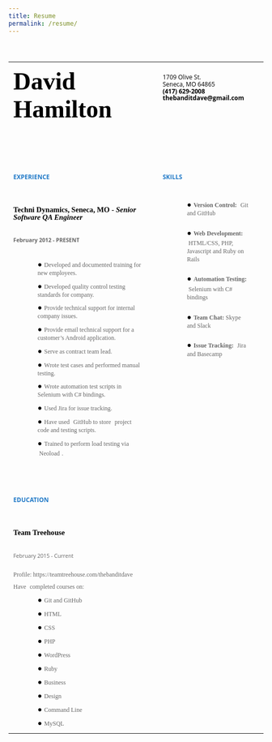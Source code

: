 ```yaml
---
title: Resume
permalink: /resume/
---
```


<style type="text/css">@import url('https://themes.googleusercontent.com/fonts/css?kit=RFda8w1V0eDZheqfcyQ4EHQdxrkgqtH_y0TWjt6KRTw');ul.lst-kix_thc5udhb0bgs-1{list-style-type:none}.lst-kix_7iimtlue5l5m-8>li:before{content:"\0025a0  "}ul.lst-kix_thc5udhb0bgs-0{list-style-type:none}ul.lst-kix_thc5udhb0bgs-3{list-style-type:none}ul.lst-kix_thc5udhb0bgs-2{list-style-type:none}.lst-kix_thc5udhb0bgs-6>li:before{content:"\0025cf  "}.lst-kix_thc5udhb0bgs-8>li:before{content:"\0025a0  "}.lst-kix_7iimtlue5l5m-7>li:before{content:"\0025cb  "}.lst-kix_thc5udhb0bgs-7>li:before{content:"\0025cb  "}.lst-kix_d9jlnve9j4bh-0>li:before{content:"\0025cf  "}.lst-kix_d9jlnve9j4bh-2>li:before{content:"\0025a0  "}.lst-kix_thc5udhb0bgs-2>li:before{content:"\0025a0  "}.lst-kix_7iimtlue5l5m-2>li:before{content:"\0025a0  "}.lst-kix_d9jlnve9j4bh-1>li:before{content:"\0025cb  "}.lst-kix_thc5udhb0bgs-1>li:before{content:"\0025cb  "}.lst-kix_7iimtlue5l5m-0>li:before{content:"\0025cf  "}.lst-kix_7iimtlue5l5m-1>li:before{content:"\0025cb  "}.lst-kix_thc5udhb0bgs-0>li:before{content:"\0025cf  "}ul.lst-kix_thc5udhb0bgs-8{list-style-type:none}ul.lst-kix_thc5udhb0bgs-5{list-style-type:none}ul.lst-kix_thc5udhb0bgs-4{list-style-type:none}ul.lst-kix_thc5udhb0bgs-7{list-style-type:none}ul.lst-kix_thc5udhb0bgs-6{list-style-type:none}ul.lst-kix_ea4upvvnrd4-0{list-style-type:none}.lst-kix_d9jlnve9j4bh-8>li:before{content:"\0025a0  "}ul.lst-kix_ea4upvvnrd4-1{list-style-type:none}ul.lst-kix_ea4upvvnrd4-6{list-style-type:none}ul.lst-kix_ea4upvvnrd4-7{list-style-type:none}ul.lst-kix_ea4upvvnrd4-8{list-style-type:none}.lst-kix_d9jlnve9j4bh-4>li:before{content:"\0025cb  "}.lst-kix_d9jlnve9j4bh-6>li:before{content:"\0025cf  "}.lst-kix_ea4upvvnrd4-5>li:before{content:"\0025a0  "}.lst-kix_ea4upvvnrd4-7>li:before{content:"\0025cb  "}ul.lst-kix_ea4upvvnrd4-2{list-style-type:none}ul.lst-kix_ea4upvvnrd4-3{list-style-type:none}.lst-kix_7iimtlue5l5m-3>li:before{content:"\0025cf  "}ul.lst-kix_ea4upvvnrd4-4{list-style-type:none}.lst-kix_d9jlnve9j4bh-3>li:before{content:"\0025cf  "}.lst-kix_d9jlnve9j4bh-7>li:before{content:"\0025cb  "}.lst-kix_ea4upvvnrd4-4>li:before{content:"\0025cb  "}ul.lst-kix_ea4upvvnrd4-5{list-style-type:none}.lst-kix_ea4upvvnrd4-8>li:before{content:"\0025a0  "}.lst-kix_7iimtlue5l5m-4>li:before{content:"\0025cb  "}.lst-kix_7iimtlue5l5m-5>li:before{content:"\0025a0  "}.lst-kix_7iimtlue5l5m-6>li:before{content:"\0025cf  "}.lst-kix_d9jlnve9j4bh-5>li:before{content:"\0025a0  "}.lst-kix_ea4upvvnrd4-6>li:before{content:"\0025cf  "}.lst-kix_ea4upvvnrd4-0>li:before{content:"\0025cf  "}.lst-kix_ea4upvvnrd4-1>li:before{content:"\0025cb  "}.lst-kix_ea4upvvnrd4-3>li:before{content:"\0025cf  "}ul.lst-kix_7iimtlue5l5m-2{list-style-type:none}ul.lst-kix_7iimtlue5l5m-3{list-style-type:none}ul.lst-kix_7iimtlue5l5m-0{list-style-type:none}.lst-kix_ea4upvvnrd4-2>li:before{content:"\0025a0  "}ul.lst-kix_7iimtlue5l5m-1{list-style-type:none}ul.lst-kix_7iimtlue5l5m-6{list-style-type:none}ul.lst-kix_7iimtlue5l5m-7{list-style-type:none}ul.lst-kix_7iimtlue5l5m-4{list-style-type:none}ul.lst-kix_7iimtlue5l5m-5{list-style-type:none}ul.lst-kix_7iimtlue5l5m-8{list-style-type:none}ul.lst-kix_d9jlnve9j4bh-7{list-style-type:none}ul.lst-kix_d9jlnve9j4bh-6{list-style-type:none}ul.lst-kix_d9jlnve9j4bh-8{list-style-type:none}.lst-kix_thc5udhb0bgs-3>li:before{content:"\0025cf  "}ul.lst-kix_d9jlnve9j4bh-1{list-style-type:none}ul.lst-kix_d9jlnve9j4bh-0{list-style-type:none}.lst-kix_thc5udhb0bgs-4>li:before{content:"\0025cb  "}ul.lst-kix_d9jlnve9j4bh-3{list-style-type:none}ul.lst-kix_d9jlnve9j4bh-2{list-style-type:none}ul.lst-kix_d9jlnve9j4bh-5{list-style-type:none}ul.lst-kix_d9jlnve9j4bh-4{list-style-type:none}.lst-kix_thc5udhb0bgs-5>li:before{content:"\0025a0  "}ol{margin:0;padding:0}table td,table th{padding:0}.c16{border-right-style:solid;padding:7.2pt 7.2pt 7.2pt 7.2pt;border-bottom-color:#ffffff;border-top-width:0pt;border-right-width:0pt;border-left-color:#ffffff;vertical-align:top;border-right-color:#ffffff;border-left-width:0pt;border-top-style:solid;border-left-style:solid;border-bottom-width:0pt;width:358.5pt;border-top-color:#ffffff;border-bottom-style:solid}.c4{border-right-style:solid;padding:7.2pt 7.2pt 7.2pt 7.2pt;border-bottom-color:#ffffff;border-top-width:0pt;border-right-width:0pt;border-left-color:#ffffff;vertical-align:top;border-right-color:#ffffff;border-left-width:0pt;border-top-style:solid;border-left-style:solid;border-bottom-width:0pt;width:165pt;border-top-color:#ffffff;border-bottom-style:solid}.c25{color:#000000;font-weight:normal;text-decoration:none;vertical-align:baseline;font-size:12pt;font-family:"Merriweather";font-style:italic}.c14{color:#000000;font-weight:normal;text-decoration:none;vertical-align:baseline;font-size:9pt;font-family:"Open Sans";font-style:normal}.c1{margin-left:36pt;padding-top:16pt;padding-left:0pt;padding-bottom:0pt;line-height:1.3;text-align:left;margin-right:15pt}.c0{margin-left:36pt;padding-top:6pt;padding-left:0pt;padding-bottom:0pt;line-height:1.3;text-align:left;margin-right:15pt}.c2{color:#666666;font-weight:normal;text-decoration:none;vertical-align:baseline;font-size:9pt;font-family:"Merriweather";font-style:normal}.c11{color:#2079c7;font-weight:bold;text-decoration:none;vertical-align:baseline;font-size:9pt;font-family:"Open Sans";font-style:normal}.c27{color:#000000;text-decoration:none;vertical-align:baseline;font-size:9pt;font-family:"Open Sans";font-style:normal}.c10{padding-top:16pt;padding-bottom:0pt;line-height:1.0;page-break-after:avoid;text-align:left;margin-right:15pt}.c20{padding-top:5pt;padding-bottom:5pt;line-height:1.0;page-break-after:avoid;text-align:left;margin-right:15pt}.c31{color:#b7b7b7;text-decoration:none;vertical-align:baseline;font-size:9pt;font-family:"Open Sans";font-style:normal}.c36{padding-top:6pt;padding-bottom:0pt;line-height:1.3;text-align:left;margin-right:15pt}.c21{padding-top:0pt;padding-bottom:6pt;line-height:1.0;text-align:left;margin-right:15pt}.c19{padding-top:0pt;padding-bottom:0pt;line-height:1.15;text-align:left;margin-right:15pt}.c34{padding-top:10pt;padding-bottom:0pt;line-height:1.15;text-align:left;margin-right:15pt}.c30{padding-top:0pt;padding-bottom:0pt;line-height:1.0;text-align:left;margin-right:15pt}.c5{padding-top:30pt;padding-bottom:0pt;line-height:1.0;text-align:left;margin-right:15pt}.c24{border-spacing:0;border-collapse:collapse;margin-right:auto}.c32{color:#000000;font-weight:normal;text-decoration:none;vertical-align:baseline}.c22{font-weight:normal;text-decoration:none;vertical-align:baseline;font-style:normal}.c26{padding-top:6pt;line-height:1.0;margin-right:15pt;height:11pt}.c12{font-size:11pt;font-family:"Merriweather";font-style:italic}.c3{font-size:36pt;font-family:"Merriweather";font-weight:bold}.c29{orphans:2;widows:2;height:11pt}.c35{font-size:6pt;font-family:"Merriweather";color:#666666}.c9{background-color:#ffffff;max-width:540pt;padding:36pt 36pt 36pt 36pt}.c17{font-size:9pt;font-family:"Open Sans";color:#2079c7}.c13{font-size:11pt;font-family:"Merriweather";font-weight:bold}.c7{font-size:9pt;font-family:"Merriweather";color:#666666}.c6{font-size:8pt;font-family:"Open Sans";color:#666666}.c28{padding:0;margin:0}.c23{font-size:11pt;font-family:"Merriweather"}.c33{font-size:9pt;font-family:"Open Sans"}.c18{height:588pt}.c8{height:80pt}.c15{font-weight:bold}.title{padding-top:0pt;color:#000000;font-size:26pt;padding-bottom:3pt;font-family:"Arial";line-height:1.15;page-break-after:avoid;orphans:2;widows:2;text-align:left}.subtitle{padding-top:0pt;color:#666666;font-size:15pt;padding-bottom:16pt;font-family:"Arial";line-height:1.15;page-break-after:avoid;orphans:2;widows:2;text-align:left}li{color:#000000;font-size:11pt;font-family:"Arial"}p{margin:0;color:#000000;font-size:11pt;font-family:"Arial"}h1{padding-top:20pt;color:#000000;font-size:20pt;padding-bottom:6pt;font-family:"Arial";line-height:1.15;page-break-after:avoid;orphans:2;widows:2;text-align:left}h2{padding-top:18pt;color:#000000;font-size:16pt;padding-bottom:6pt;font-family:"Arial";line-height:1.15;page-break-after:avoid;orphans:2;widows:2;text-align:left}h3{padding-top:16pt;color:#434343;font-size:14pt;padding-bottom:4pt;font-family:"Arial";line-height:1.15;page-break-after:avoid;orphans:2;widows:2;text-align:left}h4{padding-top:14pt;color:#666666;font-size:12pt;padding-bottom:4pt;font-family:"Arial";line-height:1.15;page-break-after:avoid;orphans:2;widows:2;text-align:left}h5{padding-top:12pt;color:#666666;font-size:11pt;padding-bottom:4pt;font-family:"Arial";line-height:1.15;page-break-after:avoid;orphans:2;widows:2;text-align:left}h6{padding-top:12pt;color:#666666;font-size:11pt;padding-bottom:4pt;font-family:"Arial";line-height:1.15;page-break-after:avoid;font-style:italic;orphans:2;widows:2;text-align:left}</style>

  <p class="c26">
    <span class="c35"></span>
  </p>
  <a id="t.0057848cdff84d3c873115236b86c02164d3004e"></a>
  <a id="t.0"></a>
  <table class="c24">
    <tbody>
      <tr class="c8">
        <td class="c16" colspan="1" rowspan="1">
          <p class="c21 title" id="h.x8fm1uorkbaw">
            <span class="c3">David Hamilton</span>
          </p>
        </td>
        <td class="c4" colspan="1" rowspan="1">
          <p class="c34">
            <span class="c14">1709 Olive St.</span>
          </p>
          <p class="c19">
            <span class="c14">Seneca, MO 64865</span>
          </p>
          <p class="c19">
            <span class="c27 c15">(417) 629-2008</span>
          </p>
          <p class="c19">
            <span class="c15 c33">thebanditdave@gmail.com</span>
          </p>
        </td>
      </tr>
      <tr class="c18"><td class="c16" colspan="1" rowspan="1">
        <h1 class="c5" id="h.y7d3xdxnr44m">
          <span class="c11">EXPERIENCE</span>
        </h1>
        <h2 class="c10" id="h.rfgvkg2ifhfd">
          <span class="c13">Techni Dynamics, </span>
          <span class="c23">Seneca, MO - </span>
          <span class="c12">Senior Software QA Engineer</span>
        </h2>
        <h3 class="c20" id="h.n64fgzu3lwuy">
          <span class="c6">February 2012 - PRESENT</span>
        </h3>
        <ul class="c28 lst-kix_ea4upvvnrd4-0 start">
          <li class="c0">
            <span class="c2">Developed and documented training for new employees.</span>
          </li>
          <li class="c0">
            <span class="c2">Developed quality control testing standards for company.</span>
          </li>
          <li class="c0">
            <span class="c2">Provide technical support for internal company issues.</span>
          </li>
          <li class="c0">
            <span class="c2">Provide email technical support for a customer&rsquo;s Android application.</span>
          </li>
          <li class="c0">
            <span class="c2">Serve as contract team lead.</span>
          </li>
          <li class="c0">
            <span class="c2">Wrote test cases and performed manual testing.</span>
          </li>
          <li class="c0">
            <span class="c2">Wrote automation test scripts in Selenium with C# bindings.</span>
          </li>
          <li class="c0">
            <span class="c2">Used Jira for issue tracking.</span>
          </li>
          <li class="c0">
            <span class="c7">Have used</span>
            <span class="c7">&nbsp;GitHub to store</span>
            <span class="c2">&nbsp;project code and testing scripts.</span>
          </li>
          <li class="c0">
            <span class="c7">Trained to perform load testing via</span>
            <span class="c7">&nbsp;Neoload</span>
            <span class="c2">.</span>
          </li>
        </ul>
        <h1 class="c5" id="h.yk8luflkpwij">
          <span class="c15 c17">EDUCATION</span>
        </h1>
        <h2 class="c10" id="h.6wymnhinx9q5">
          <span class="c13">Team Treehouse</span>
        </h2>
        <h3 class="c20" id="h.ozdm9kmldhrg">
          <span class="c6 c22">February 2015 - Current</span>
        </h3>
        <p class="c30">
          <span class="c2">Profile: https://teamtreehouse.com/thebanditdave</span>
        </p>
        <p class="c36">
          <span class="c7">Have</span>
          <span class="c2">&nbsp;completed courses on:</span>
        </p>
        <ul class="c28 lst-kix_7iimtlue5l5m-0 start">
          <li class="c0">
            <span class="c2">Git and GitHub</span>
          </li>
          <li class="c0">
            <span class="c2">HTML</span>
          </li>
          <li class="c0">
            <span class="c2">CSS</span>
          </li>
          <li class="c0">
            <span class="c2">PHP</span>
          </li>
          <li class="c0">
            <span class="c2">WordPress</span>
          </li>
          <li class="c0">
            <span class="c2">Ruby</span>
          </li>
          <li class="c0">
            <span class="c2">Business</span>
          </li>
          <li class="c0">
            <span class="c2">Design</span>
          </li>
          <li class="c0">
            <span class="c2">Command Line</span>
          </li>
          <li class="c0">
            <span class="c2">MySQL</span>
          </li>
        </ul>
      </td>
      <td class="c4" colspan="1" rowspan="1">
        <h1 class="c5" id="h.ca0awj8022e2">
          <span class="c11">SKILLS</span>
        </h1>
        <ul class="c28 lst-kix_thc5udhb0bgs-0 start">
          <li class="c1">
            <span class="c7 c15">Version Control:</span>
            <span class="c2">&nbsp;Git and GitHub</span>
          </li>
          <li class="c1">
            <span class="c7 c15">Web Development:</span>
            <span class="c2">&nbsp;HTML/CSS, PHP, Javascript and Ruby on Rails</span>
          </li>
          <li class="c1">
            <span class="c7 c15">Automation Testing:</span>
            <span class="c2">&nbsp;Selenium with C# bindings</span>
          </li>
          <li class="c1">
            <span class="c7 c15">Team Chat: </span>
            <span class="c2">Skype and Slack</span>
          </li>
          <li class="c1">
            <span class="c7 c15">Issue Tracking:</span>
            <span class="c7">&nbsp;Jira and Basecamp</span>
          </li>
        </ul>
      </td>
    </tr>
  </tbody>
</table>
<p class="c29">
  <span></span>
</p>
